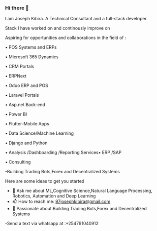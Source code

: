 ### Hi there 👋
I am Joseph Kibira. A Technical Consultant and a full-stack developer.

Stack I have worked on and continously improve on

Aspiring for opportunities and collaborations in the field of :

• POS Systems and ERPs

• Microsoft 365 Dynamics

• CRM Portals

• ERPNext

• Odoo ERP and POS

• Laravel Portals

• Asp.net Back-end

• Power BI

• Flutter-Mobile Apps

• Data Science/Machine Learning

• Django and Python

• Analysis /Dashboarding /Reporting Services• ERP /SAP

• Consulting

-Building Trading Bots,Forex and Decentralized Systems


Here are some ideas to get you started

- 💬 Ask me about ML,Cognitive Science,Natural Language Processing, Robotics, Automation and Deep Learning
- 📫 How to reach me: 97josephkibira@gmail.com
- 💬 Passionate about  Building Trading Bots,Forex and Decentralized Systems 


-Send a text via whatsapp at :+254791040912 








